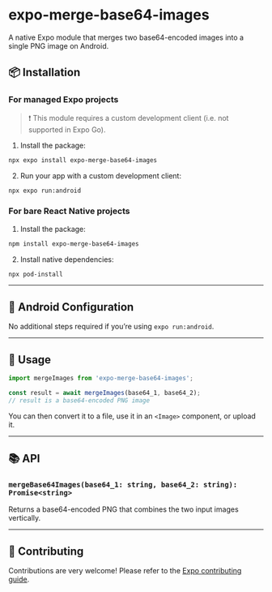 # expo-merge-base64-images

A native Expo module that merges two base64-encoded images into a single PNG image on Android.

## 📦 Installation

### For managed Expo projects

> ❗ This module requires a custom development client (i.e. not supported in Expo Go).

1. Install the package:

```bash
npx expo install expo-merge-base64-images
```

2. Run your app with a custom development client:

```bash
npx expo run:android
```

### For bare React Native projects

1. Install the package:

```bash
npm install expo-merge-base64-images
```

2. Install native dependencies:

```bash
npx pod-install
```

---

## 🔧 Android Configuration

No additional steps required if you’re using `expo run:android`.

---

## 📖 Usage

```ts
import mergeImages from 'expo-merge-base64-images';

const result = await mergeImages(base64_1, base64_2);
// result is a base64-encoded PNG image
```

You can then convert it to a file, use it in an `<Image>` component, or upload it.

---

## 📚 API

### `mergeBase64Images(base64_1: string, base64_2: string): Promise<string>`

Returns a base64-encoded PNG that combines the two input images vertically.

---

## 🤝 Contributing

Contributions are very welcome! Please refer to the [Expo contributing guide](https://github.com/expo/expo#contributing).
